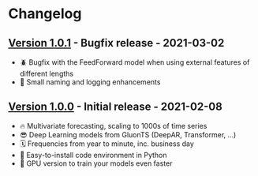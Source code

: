 # Changelog

## [Version 1.0.1](https://github.com/dataiku/dss-plugin-timeseries-forecast/releases/tag/v1.0.1) - Bugfix release - 2021-03-02

- 🪲 Bugfix with the FeedForward model when using external features of different lengths
- 💅 Small naming and logging enhancements

## [Version 1.0.0](https://github.com/dataiku/dss-plugin-timeseries-forecast/releases/tag/v1.0.0) - Initial release - 2021-02-08

- 🔥 Multivariate forecasting, scaling to 1000s of time series
- 😎 Deep Learning models from GluonTS (DeepAR, Transformer, ...)
- 🗓 Frequencies from year to minute, inc. business day
- 🐍 Easy-to-install code environment in Python
- 👾 GPU version to train your models even faster
